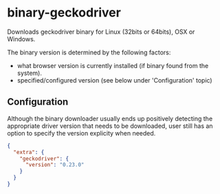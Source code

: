 # binary-geckodriver

Downloads geckodriver binary for Linux (32bits or 64bits), OSX or Windows. 

The binary version is determined by the following factors:

* what browser version is currently installed (if binary found from the system).
* specified/configured version (see below under 'Configuration' topic)
    
## Configuration

Although the binary downloader usually ends up positively detecting the appropriate driver version that needs to be downloaded, user still has an option to specify the version explicity when needed.

```json
{
  "extra": {
    "geckodriver": {
      "version": "0.23.0"
    }
  }
}
```
